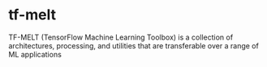 # tf-melt
TF-MELT (TensorFlow Machine Learning Toolbox) is a collection of architectures, processing, and utilities that are transferable over a range of ML applications
